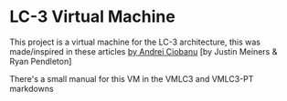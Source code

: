 
# LC-3 Virtual Machine

This project is a virtual machine for the LC-3 architecture,
this was made/inspired in these articles
[by Andrei Ciobanu](https://www.andreinc.net/2021/12/01/writing-a-simple-vm-in-less-than-125-lines-of-c#virtual-machines)
[by Justin Meiners & Ryan Pendleton]

There's a small manual for this VM in the VMLC3 and VMLC3-PT markdowns
